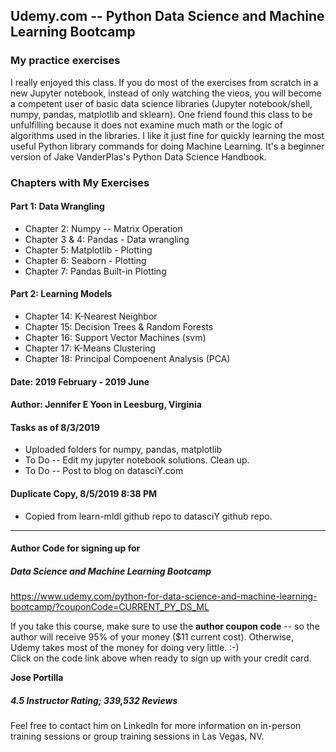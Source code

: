 ## Udemy.com -- Python Data Science and Machine Learning Bootcamp  
### My practice exercises  

I really enjoyed this class.  If you do most of the exercises from scratch in a new Jupyter notebook, instead of only watching the vieos, you will become a competent user of basic data science libraries (Jupyter notebook/shell, numpy, pandas, matplotlib and sklearn).  One friend found this class to be unfulfilling because it does not examine much math or the logic of  algorithms used in the libraries.  I like it just fine for quickly learning the most useful Python library commands for doing Machine Learning.  It's a beginner version of Jake VanderPlas's Python Data Science Handbook.

### Chapters with My Exercises  

#### Part 1: Data Wrangling  
 * Chapter 2: Numpy -- Matrix Operation   
 * Chapter 3 & 4: Pandas - Data wrangling  
 * Chapter 5: Matplotlib - Plotting   
 * Chapter 6: Seaborn - Plotting 
 * Chapter 7: Pandas Built-in Plotting
 
#### Part 2: Learning Models   
 * Chapter 14: K-Nearest Neighbor 
 * Chapter 15: Decision Trees & Random Forests
 * Chapter 16: Support Vector Machines (svm)
 * Chapter 17: K-Means Clustering
 * Chapter 18: Principal Compoenent Analysis (PCA)

#### Date: 2019 February - 2019 June

#### Author: Jennifer E Yoon in Leesburg, Virginia

#### Tasks as of 8/3/2019   

 * Uploaded folders for numpy, pandas, matplotlib
 * To Do -- Edit my jupyter notebook solutions.  Clean up.
 * To Do -- Post to blog on datasciY.com
 
 #### Duplicate Copy, 8/5/2019 8:38 PM  
  * Copied from learn-mldl github repo to datasciY github repo.
 
---------------------------------------------------------------------------------------

#### Author Code for signing up for  

##### Data Science and Machine Learning Bootcamp  

https://www.udemy.com/python-for-data-science-and-machine-learning-bootcamp/?couponCode=CURRENT_PY_DS_ML
 
If you take this course, make sure to use the **author coupon code** -- so the author will receive 95% of your money ($11 current cost).  Otherwise, Udemy takes most of the money for doing very little. :-)  
Click on the code link above when ready to sign up with your credit card.

**Jose Portilla**  
##### 4.5 Instructor Rating; 339,532  Reviews   
Feel free to contact him on LinkedIn for more information on in-person training sessions or group training sessions in Las Vegas, NV.



